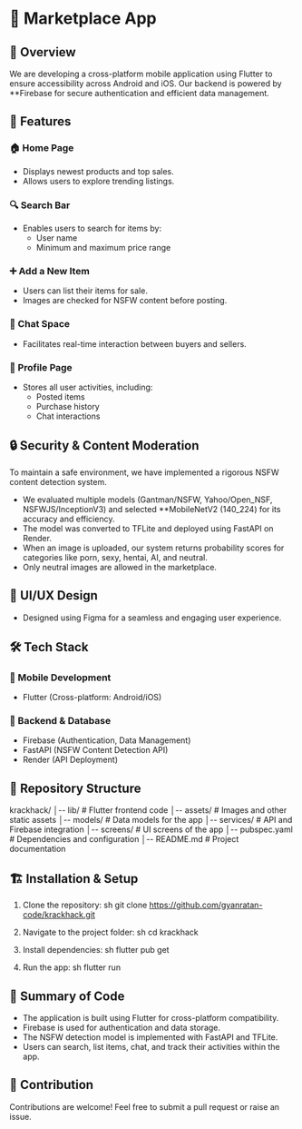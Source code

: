 # 📱 Marketplace App

## 📌 Overview
We are developing a cross-platform mobile application using Flutter to ensure accessibility across Android and iOS. Our backend is powered by **Firebase for secure authentication and efficient data management. 

## 🚀 Features
### 🏠 Home Page
- Displays newest products and top sales.
- Allows users to explore trending listings.

### 🔍 Search Bar
- Enables users to search for items by:
  - User name
  - Minimum and maximum price range

### ➕ Add a New Item
- Users can list their items for sale.
- Images are checked for NSFW content before posting.

### 💬 Chat Space
- Facilitates real-time interaction between buyers and sellers.

### 👤 Profile Page
- Stores all user activities, including:
  - Posted items
  - Purchase history
  - Chat interactions

## 🔒 Security & Content Moderation
To maintain a safe environment, we have implemented a rigorous NSFW content detection system. 
- We evaluated multiple models (Gantman/NSFW, Yahoo/Open_NSF, NSFWJS/InceptionV3) and selected **MobileNetV2 (140_224) for its accuracy and efficiency.
- The model was converted to TFLite and deployed using FastAPI on Render.
- When an image is uploaded, our system returns probability scores for categories like porn, sexy, hentai, AI, and neutral.
- Only neutral images are allowed in the marketplace.

## 🎨 UI/UX Design
- Designed using Figma for a seamless and engaging user experience.

## 🛠 Tech Stack
### 📱 Mobile Development
- Flutter (Cross-platform: Android/iOS)

### 🔗 Backend & Database
- Firebase (Authentication, Data Management)
- FastAPI (NSFW Content Detection API)
- Render (API Deployment)

## 📂 Repository Structure

krackhack/
│-- lib/                # Flutter frontend code
│-- assets/             # Images and other static assets
│-- models/             # Data models for the app
│-- services/           # API and Firebase integration
│-- screens/            # UI screens of the app
│-- pubspec.yaml        # Dependencies and configuration
│-- README.md           # Project documentation


## 🏗 Installation & Setup
1. Clone the repository:
   sh
   git clone https://github.com/gyanratan-code/krackhack.git
   
2. Navigate to the project folder:
   sh
   cd krackhack
   
3. Install dependencies:
   sh
   flutter pub get
   
4. Run the app:
   sh
   flutter run
   

## 📜 Summary of Code
- The application is built using Flutter for cross-platform compatibility.
- Firebase is used for authentication and data storage.
- The NSFW detection model is implemented with FastAPI and TFLite.
- Users can search, list items, chat, and track their activities within the app.

## 🤝 Contribution
Contributions are welcome! Feel free to submit a pull request or raise an issue.
